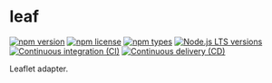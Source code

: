 # leaf

[![npm version](https://img.shields.io/npm/v/%40stassi%2Fleaf)](https://www.npmjs.com/package/@stassi/leaf)
[![npm license](https://img.shields.io/npm/l/%40stassi%2Fleaf)](LICENSE)
[![npm types](https://img.shields.io/npm/types/%40stassi%2Fleaf)](tsconfig.json)
[![Node.js LTS versions](https://img.shields.io/node/v-lts/%40stassi%2Fleaf)](package.json)
[![Continuous integration (CI)](https://github.com/Stassi/leaf/actions/workflows/continuous-integration.yml/badge.svg)](https://github.com/Stassi/leaf/actions/workflows/continuous-integration.yml)
[![Continuous delivery (CD)](https://github.com/Stassi/leaf/actions/workflows/continuous-delivery.yml/badge.svg)](https://github.com/Stassi/leaf/actions/workflows/continuous-delivery.yml)

Leaflet adapter.
